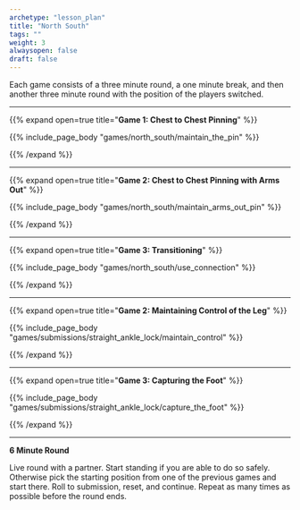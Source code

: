 ```yaml
--- 
archetype: "lesson_plan" 
title: "North South"
tags: ""
weight: 3
alwaysopen: false 
draft: false
---
```




Each game consists of a three minute round, a one minute break, and then another three minute round with the position of the players switched. 

---
{{% expand open=true title="**Game 1: Chest to Chest Pinning**" %}}

{{% include_page_body "games/north_south/maintain_the_pin" %}}

{{% /expand %}}

---
{{% expand open=true title="**Game 2: Chest to Chest Pinning with Arms Out**" %}}

{{% include_page_body "games/north_south/maintain_arms_out_pin" %}}

{{% /expand %}}

---
{{% expand open=true title="**Game 3: Transitioning**" %}}

{{% include_page_body "games/north_south/use_connection" %}}

{{% /expand %}}

---
{{% expand open=true title="**Game 2: Maintaining Control of the Leg**" %}}

{{% include_page_body "games/submissions/straight_ankle_lock/maintain_control" %}}

{{% /expand %}}

---
{{% expand open=true title="**Game 3: Capturing the Foot**" %}}

{{% include_page_body "games/submissions/straight_ankle_lock/capture_the_foot" %}}

{{% /expand %}}

---
**6 Minute Round**

Live round with a partner. Start standing if you are able to do so safely. Otherwise pick the starting position from one of the previous games and start there. Roll to submission, reset, and continue. Repeat as many times as possible before the round ends. 



